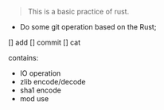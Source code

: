 > This is a basic practice of rust.
- Do some git operation based on the Rust;

[] add
[] commit
[] cat

contains:
- IO operation
- zlib encode/decode
- sha1 encode
- mod use
